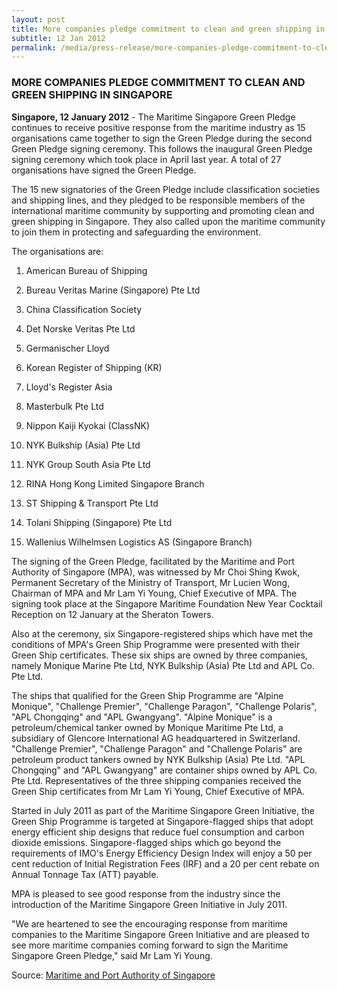 ```yaml
---
layout: post
title: More companies pledge commitment to clean and green shipping in Singapore
subtitle: 12 Jan 2012
permalink: /media/press-release/more-companies-pledge-commitment-to-clean-and-green-shipping-in-singapore
---
```


### MORE COMPANIES PLEDGE COMMITMENT TO CLEAN AND GREEN SHIPPING IN SINGAPORE

**Singapore, 12 January 2012** - The Maritime Singapore Green Pledge continues to receive positive response from the maritime industry as 15 organisations came together to sign the Green Pledge during the second Green Pledge signing ceremony. This follows the inaugural Green Pledge signing ceremony which took place in April last year. A total of 27 organisations have signed the Green Pledge.

The 15 new signatories of the Green Pledge include classification societies and shipping lines, and they pledged to be responsible members of the international maritime community by supporting and promoting clean and green shipping in Singapore. They also called upon the maritime community to join them in protecting and safeguarding the environment.

The organisations are:

1. American Bureau of Shipping

2. Bureau Veritas Marine (Singapore) Pte Ltd

3. China Classification Society

4. Det Norske Veritas Pte Ltd

5. Germanischer Lloyd

6. Korean Register of Shipping (KR)

7. Lloyd's Register Asia

8. Masterbulk Pte Ltd

9. Nippon Kaiji Kyokai (ClassNK)

10. NYK Bulkship (Asia) Pte Ltd

11. NYK Group South Asia Pte Ltd

12. RINA Hong Kong Limited Singapore Branch

13. ST Shipping & Transport Pte Ltd

14. Tolani Shipping (Singapore) Pte Ltd

15. Wallenius Wilhelmsen Logistics AS (Singapore Branch)

The signing of the Green Pledge, facilitated by the Maritime and Port Authority of Singapore (MPA), was witnessed by Mr Choi Shing Kwok, Permanent Secretary of the Ministry of Transport, Mr Lucien Wong, Chairman of MPA and Mr Lam Yi Young, Chief Executive of MPA. The signing took place at the Singapore Maritime Foundation New Year Cocktail Reception on 12 January at the Sheraton Towers.

Also at the ceremony, six Singapore-registered ships which have met the conditions of MPA's Green Ship Programme were presented with their Green Ship certificates. These six ships are owned by three companies, namely Monique Marine Pte Ltd, NYK Bulkship (Asia) Pte Ltd and APL Co. Pte Ltd.

The ships that qualified for the Green Ship Programme are "Alpine Monique", "Challenge Premier", "Challenge Paragon", "Challenge Polaris", "APL Chongqing" and "APL Gwangyang". "Alpine Monique" is a petroleum/chemical tanker owned by Monique Maritime Pte Ltd, a subsidiary of Glencore International AG headquartered in Switzerland. "Challenge Premier", "Challenge Paragon" and "Challenge Polaris" are petroleum product tankers owned by NYK Bulkship (Asia) Pte Ltd. "APL Chongqing" and "APL Gwangyang" are container ships owned by APL Co. Pte Ltd. Representatives of the three shipping companies received the Green Ship certificates from Mr Lam Yi Young, Chief Executive of MPA.

Started in July 2011 as part of the Maritime Singapore Green Initiative, the Green Ship Programme is targeted at Singapore-flagged ships that adopt energy efficient ship designs that reduce fuel consumption and carbon dioxide emissions. Singapore-flagged ships which go beyond the requirements of IMO's Energy Efficiency Design Index will enjoy a 50 per cent reduction of Initial Registration Fees (IRF) and a 20 per cent rebate on Annual Tonnage Tax (ATT) payable.

MPA is pleased to see good response from the industry since the introduction of the Maritime Singapore Green Initiative in July 2011.

"We are heartened to see the encouraging response from maritime companies to the Maritime Singapore Green Initiative and are pleased to see more maritime companies coming forward to sign the Maritime Singapore Green Pledge," said Mr Lam Yi Young.

Source: [<a href="https://www.mpa.gov.sg/web/portal/home/media-centre/news-releases/detail/b6ba07ac-7485-42b7-b80c-a48472c6fe6f" target="_blank">Maritime and Port Authority of Singapore</a>](https://www.mpa.gov.sg/web/portal/home/media-centre/news-releases/detail/b6ba07ac-7485-42b7-b80c-a48472c6fe6f)